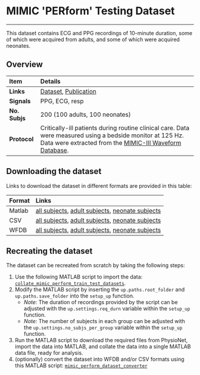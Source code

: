 # MIMIC 'PERform' Testing Dataset

---

This dataset contains ECG and PPG recordings of 10-minute duration, some of which were acquired from adults, and some of which were acquired neonates.

## Overview

 Item | Details 
 :--- | :--- 
 **Links** | [Dataset](https://doi.org/10.5281/zenodo.6807402), [Publication](http://peterhcharlton.github.io/publication/assess_ppg_beat_detectors/)
 **Signals** | PPG, ECG, resp
 **No. Subjs** | 200 (100 adults, 100 neonates)
 **Protocol** | Critically-ill patients during routine clinical care. Data were measured using a bedside monitor at 125 Hz. Data were extracted from the [MIMIC-III Waveform Database](https://physionet.org/content/mimic3wdb/1.0/).

## Downloading the dataset

Links to download the dataset in different formats are provided in this table:
 
Format | Links 
:--- | :--- 
Matlab | [all subjects](https://zenodo.org/record/6950488/files/mimic_perform_test_all_data.mat?download=1), [adult subjects](https://zenodo.org/record/6950488/files/mimic_perform_test_a_data.mat?download=1), [neonate subjects](https://zenodo.org/record/6950488/files/mimic_perform_test_n_data.mat?download=1)
CSV | [all subjects](https://zenodo.org/record/6950488/files/mimic_perform_test_all_csv.zip?download=1), [adult subjects](https://zenodo.org/record/6950488/files/mimic_perform_test_a_csv.zip?download=1), [neonate subjects](https://zenodo.org/record/6950488/files/mimic_perform_test_n_csv.zip?download=1)
WFDB | [all subjects](https://zenodo.org/record/6950488/files/mimic_perform_test_all_wfdb.zip?download=1), [adult subjects](https://zenodo.org/record/6950488/files/mimic_perform_test_a_wfdb.zip?download=1), [neonate subjects](https://zenodo.org/record/6950488/files/mimic_perform_test_n_wfdb.zip?download=1)

## Recreating the dataset

The dataset can be recreated from scratch by taking the following steps:

1. Use the following MATLAB script to import the data: [`collate_mimic_perform_train_test_datasets`](/functions/collate_mimic_perform_train_test_datasets/).
2. Modify the MATLAB script by inserting the `up.paths.root_folder` and `up.paths.save_folder` into the `setup_up` function.
   - _Note:_ The duration of recordings provided by the script can be adjusted with the `up.settings.req_durn` variable within the `setup_up` function.
   - _Note:_ The number of subjects in each group can be adjusted with the `up.settings.no_subjs_per_group` variable within the `setup_up` function.
3. Run the MATLAB script to download the required files from PhysioNet, import the data into MATLAB, and collate the data into a single MATLAB data file, ready for analysis.
4. (optionally) convert the dataset into WFDB and/or CSV formats using this MATLAB script: [`mimic_perform_dataset_converter`](/functions/mimic_perform_dataset_converter/)

